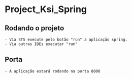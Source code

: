 # Project_Ksi_Spring

## Rodando o projeto
    - Via STS execute pelo botão "run" a aplicação spring.
    - Via outras IDEs executar "run"


## Porta

    - A aplicação estará rodando na porta 8000
